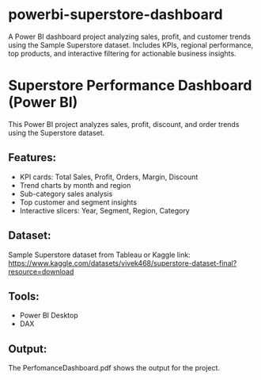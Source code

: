 # powerbi-superstore-dashboard
A Power BI dashboard project analyzing sales, profit, and customer trends using the Sample Superstore dataset. Includes KPIs, regional performance, top products, and interactive filtering for actionable business insights.
# Superstore Performance Dashboard (Power BI)

This Power BI project analyzes sales, profit, discount, and order trends using the Superstore dataset.

## Features:
- KPI cards: Total Sales, Profit, Orders, Margin, Discount
- Trend charts by month and region
- Sub-category sales analysis
- Top customer and segment insights
- Interactive slicers: Year, Segment, Region, Category

## Dataset:
Sample Superstore dataset from Tableau or Kaggle
link: https://www.kaggle.com/datasets/vivek468/superstore-dataset-final?resource=download

## Tools:
- Power BI Desktop
- DAX

## Output:
The PerfomanceDashboard.pdf shows the output for the project.

